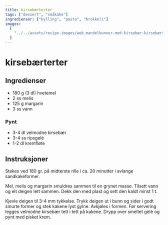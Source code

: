 ```yaml
---
title: kirsebærterter
tags: ["dessert", "småkake"]
ingredienser: ["kylling", "pasta", "brokkoli"]
images:
  [
    "../../assets/recipe-images/web_mandelbunner-med-kirsebær-kirsebærterter.jpg",
  ]
---
```


# kirsebærterter

## Ingredienser

- 180 g (3 dl) hvetemel
- 2 ss melis
- 125 g margarin
- 3 ss vann

### Pynt

- 3-4 dl velmodne kirsebær
- 3-4 ss ripsgelè
- 1-2 dl kremfløte

## Instruksjoner

Stekes ved 180 gr. på midterste rille i ca. 20 minutter i avlange sandkakeformer.

Mel, melis og margarin smuldres sammen til en grynet masse. Tilsett vann og elt deigen lett sammen. Dekk den med plast og sett den kaldt minst 1 t.

Kjevle deigen til 3-4 mm tykkelse. Trykk deigen ut i bunn og sider i godt smurte former og stek kakene lyst gylne. Avkjøles i formen. Før servering legges velmodne kirsebær tett i tett på kakene. Drypp over smeltet gelè og pynt med pisket krem.
